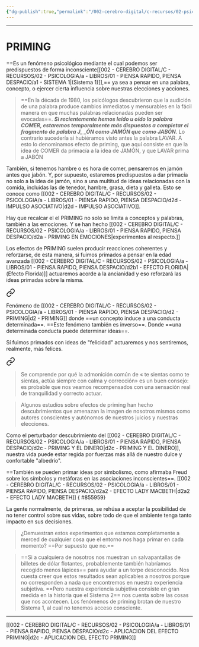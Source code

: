 ```yaml
---
{"dg-publish":true,"permalink":"/002-cerebro-digital/c-recursos/02-psicologia/a-libros/01-piensa-rapido-piensa-despacio/d2-priming/"}
---
```



---

# PRIMING
==Es un fenómeno psicológico mediante el cual podemos ser predispuestos de forma inconsciente[[002 - CEREBRO DIGITAL/C - RECURSOS/02 - PSICOLOGIA/a - LIBROS/01 - PIENSA RAPIDO, PIENSA DESPACIO/a1 - SISTEMA 1\|(Sistema 1)]],== ya sea a pensar en una palabra, concepto, o ejercer cierta influencia sobre nuestras elecciones y acciones.

>==En la década de 1980, los psicólogos descubrieron que la audición de una palabra produce cambios inmediatos y mensurables en la fácil manera en que muchas palabras relacionadas pueden ser evocadas==. ***Si recientemente hemos leído u oído la palabra COMER, estaremos temporalmente más dispuestos a completar el fragmento de palabra J_ _ÓN como JAMÓN que como JABÓN***. Lo contrario sucedería si hubiéramos visto antes la palabra LAVAR. A esto lo denominamos efecto de priming, que aquí consiste en que la idea de COMER da primacía a la idea de JAMÓN, y que LAVAR prima a JABÓN

También, si tenemos hambre o es hora de comer, pensaremos en jamón antes que jabón. Y, por supuesto, estaremos predispuestos a dar primacía no solo a la idea de jamón, sino a una multitud de ideas relacionadas con la comida, incluidas las de tenedor, hambre, grasa, dieta y galleta. Esto se conoce como [[002 - CEREBRO DIGITAL/C - RECURSOS/02 - PSICOLOGIA/a - LIBROS/01 - PIENSA RAPIDO, PIENSA DESPACIO/d2d - IMPULSO ASOCIATIVO\|d2d - IMPULSO ASOCIATIVO]].

Hay que recalcar el el PRIMING no solo se limita a conceptos y palabras, también a las emociones. Y se han hecho [[002 - CEREBRO DIGITAL/C - RECURSOS/02 - PSICOLOGIA/a - LIBROS/01 - PIENSA RAPIDO, PIENSA DESPACIO/d2a - PRIMING EN EMOCIONES\|experimentos al respecto.]]

Los efectos de PRIMING suelen producir reacciones coherentes y reforzarse, de esta manera, si fuimos primados a pensar en la edad avanzada [[002 - CEREBRO DIGITAL/C - RECURSOS/02 - PSICOLOGIA/a - LIBROS/01 - PIENSA RAPIDO, PIENSA DESPACIO/d2b1 - EFECTO FLORIDA\|(Efecto Florida)]] actuaremos acorde a la ancianidad y eso reforzará las ideas primadas sobre la misma. 

<div class="transclusion internal-embed is-loaded"><a class="markdown-embed-link" href="/002-cerebro-digital/c-recursos/02-psicologia/a-libros/01-piensa-rapido-piensa-despacio/d2b-vinculo-ideomotor/#3fd634" aria-label="Open link"><svg xmlns="http://www.w3.org/2000/svg" width="24" height="24" viewBox="0 0 24 24" fill="none" stroke="currentColor" stroke-width="2" stroke-linecap="round" stroke-linejoin="round" class="svg-icon lucide-link"><path d="M10 13a5 5 0 0 0 7.54.54l3-3a5 5 0 0 0-7.07-7.07l-1.72 1.71"></path><path d="M14 11a5 5 0 0 0-7.54-.54l-3 3a5 5 0 0 0 7.07 7.07l1.71-1.71"></path></svg></a><div class="markdown-embed">



Fenómeno de [[002 - CEREBRO DIGITAL/C - RECURSOS/02 - PSICOLOGIA/a - LIBROS/01 - PIENSA RAPIDO, PIENSA DESPACIO/d2 - PRIMING\|d2 - PRIMING]] donde ==un concepto induce a una conducta determinada==. ==Este fenómeno también es inverso==. Donde ==una determinada conducta puede determinar ideas==. 

</div></div>

Sí fuimos primados con ideas de "felicidad" actuaremos y nos sentiremos, realmente, más felices.

<div class="transclusion internal-embed is-loaded"><a class="markdown-embed-link" href="/002-cerebro-digital/c-recursos/02-psicologia/a-libros/01-piensa-rapido-piensa-despacio/d2a1-experimentos-priming-emocional/#729695" aria-label="Open link"><svg xmlns="http://www.w3.org/2000/svg" width="24" height="24" viewBox="0 0 24 24" fill="none" stroke="currentColor" stroke-width="2" stroke-linecap="round" stroke-linejoin="round" class="svg-icon lucide-link"><path d="M10 13a5 5 0 0 0 7.54.54l3-3a5 5 0 0 0-7.07-7.07l-1.72 1.71"></path><path d="M14 11a5 5 0 0 0-7.54-.54l-3 3a5 5 0 0 0 7.07 7.07l1.71-1.71"></path></svg></a><div class="markdown-embed">



>Se comprende por qué la admonición común de « te sientas como te sientas, actúa siempre con calma y corrección» es un buen consejo: es probable que nos veamos recompensados con una sensación real de tranquilidad y correcto actuar.


</div></div>


>Algunos estudios sobre efectos de priming han hecho descubrimientos que amenazan la imagen de nosotros mismos como autores conscientes y autónomos de nuestros juicios y nuestras elecciones.

Como el perturbador descubrimiento del [[002 - CEREBRO DIGITAL/C - RECURSOS/02 - PSICOLOGIA/a - LIBROS/01 - PIENSA RAPIDO, PIENSA DESPACIO/d2c - PRIMING Y EL DINERO\|d2c - PRIMING Y EL DINERO]], nuestra vida puede estar regida por fuerzas más allá de nuestro dulce y confortable "albedrío". 

==También se pueden primar ideas por simbolismo, como afirmaba Freud sobre los símbolos y metáforas en las asociaciones inconscientes==. [[002 - CEREBRO DIGITAL/C - RECURSOS/02 - PSICOLOGIA/a - LIBROS/01 - PIENSA RAPIDO, PIENSA DESPACIO/d2a2 - EFECTO LADY MACBETH\|d2a2 - EFECTO LADY MACBETH]]
{ #855959}


La gente normalmente, de primeras, se rehúsa a aceptar la posibilidad de no tener control sobre sus vidas, sobre todo de que el ambiente tenga tanto impacto en sus decisiones.
> ¿Demuestran estos experimentos que estamos completamente a merced de cualquier cosa que el entorno nos haga primar en cada momento? ==Por supuesto que no.==

> ==Si a cualquiera de nosotros nos muestran un salvapantallas de billetes de dólar flotantes, probablemente también habríamos recogido menos lápices== para ayudar a un torpe desconocido. Nos cuesta creer que estos resultados sean aplicables a nosotros porque no corresponden a nada que encontremos en nuestra experiencia subjetiva. ==Pero nuestra experiencia subjetiva consiste en gran medida en la historia que el Sistema 2== nos cuenta sobre las cosas que nos acontecen. Los fenómenos de priming brotan de nuestro Sistema 1, al cual no tenemos acceso consciente.

---
[[002 - CEREBRO DIGITAL/C - RECURSOS/02 - PSICOLOGIA/a - LIBROS/01 - PIENSA RAPIDO, PIENSA DESPACIO/d2c - APLICACION DEL EFECTO PRIMING\|d2c - APLICACION DEL EFECTO PRIMING]]